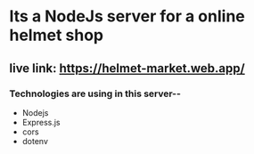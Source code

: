 # Its a NodeJs server for a online helmet shop

## live link: https://helmet-market.web.app/

### Technologies are using in this server--
- Nodejs
- Express.js
- cors
- dotenv
